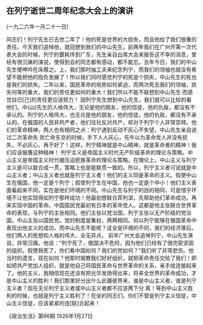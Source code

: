 ## 在列宁逝世二周年纪念大会上的演讲

(一九二六年一月二十一日)

同志们！列宁先生已去世二年了！他的死是世界的大损失，而且他给了我们很重的责任。今天我们追悼他，就回想到我们的中山先生。前两年我们在广州开第一次代表大会的时候，列宁的噩耗传到广东，先生亲自出席大会来报告这不幸的消息，曾经有很沉痛的演说，使得到会的同志都有感动，都不能忘。去年今日，我们的中山先生便呻吟在床蓐之。上，我们那时抽工夫来纪念列宁，而我们的领袖也就没有希望不能把他的抱负发展了！所以我们同时感觉列宁的死是个损失，中山先生的死也是我们的损失。二年以来，国民革命的局势如何紧迫，而两次死去我们的领袖，损失何等的重大，我们的责任更如何的重大！我们所以不能不联想到中山先生·而感觉自已[己]的责任更应该努力！
因列宁先生想到中山先生，我们就可以比较的看他们。中(山)先生的人格伟大，无论是他的朋友，他的信徒，他的仇敌，都没有不承认的。列宁的人格伟大，也无论是他的朋友，他的信徒，他的仇敌，都没有不承认的。在俄国的人民非共产者，他们往社反对共产，却对于列宁个人非常崇拜。他们的革命精神，两人也有相同之点：列宁遇到反动不灰心不失望，中山先生亲自说过二次革命失
败亡命东京的时候，手下人人灰心，先牛以为革命党人并没有损失，不必灰心，再干好了！这样，列宁精神就是中山精神，就是革命者的精神！我们应该服膺这种精神！
列宁主义是帝国主义时代无产阶级革命的理论与策略。中山主义是帝国主义时代被压迫民族革命的理论与策略。在理论上，中山主义与列宁主义是可以联合成一贯，策略上也是能联贯一致的。所以，列宁主义者可说就是中山主义者；中山主义者也就是列宁主义者！他们的主义同是革命的主义。假使中山生在俄国，他一定是个列宁；假使列宁生在中国，他也一定是个中小！他们主义表面看起来不同，实在是他们环境的不同。中山先生与列宁的目的相同，可是惜乎环境不让他实现得如列宁那样成功！他最初想联合菲列滨，先帮助他们革命成功，再来实现中国的革命。中国国民党最初有日本的革命党人。这都是他主张联合世界革命的表现，与列宁的主张相同。他们主张以党治国，列宁主张以无产阶级的党治国，中山主张以国民党。党的制度是集权，两两相同。何以列宁能够在俄国革命中表现出他主义的成功，而中山先生不能呢？这全是环境的不同，我们的经济落后。他们两人的思想和人格的伟大，全无异点。
前年广州大会追悼列宁，中山先生演说，非常沉痛。他说：“列宁死了，俄国决不危险，因为他们已经有了很完密坚固的组织。假使我死了，你们看中国如何？我们的党如何？”我们听了非常悲伤。他当时的遗言，现在如何？他那时就教我们好好组织，就把革命责任交给了我们！即如把共产党加人组织，就是他自己将国民革命与世界革命的关系，亲手给连接起来了。他的主义，我相信现在还没有把光华发扬得出来，将来全世界的革命成功，才是中山主义的胜利！我们那里好分出什么此疆彼界来，谁是中山主义者，谁是列宁主义者？现在无论列宁主义者或中山主义者都不应该两下分
离！等到中山主义胜利的时候，也就是列宁主义胜利了！在坐的同志们，你们不管是列宁主义信徒，中山主义信徒，应该紧紧的连[联]合起来！

《政治生活》第66期
1926年1月27日



